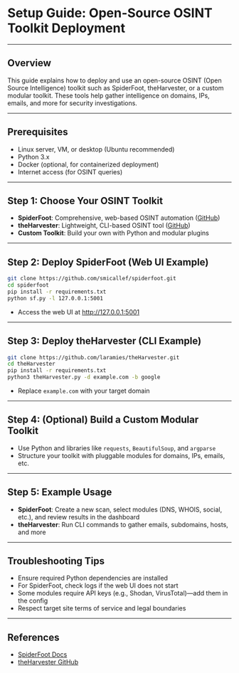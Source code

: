 # Setup Guide: Open-Source OSINT Toolkit Deployment

---

## Overview
This guide explains how to deploy and use an open-source OSINT (Open Source Intelligence) toolkit such as SpiderFoot, theHarvester, or a custom modular toolkit. These tools help gather intelligence on domains, IPs, emails, and more for security investigations.

---

## Prerequisites
- Linux server, VM, or desktop (Ubuntu recommended)
- Python 3.x
- Docker (optional, for containerized deployment)
- Internet access (for OSINT queries)

---

## Step 1: Choose Your OSINT Toolkit
- **SpiderFoot**: Comprehensive, web-based OSINT automation ([GitHub](https://github.com/smicallef/spiderfoot))
- **theHarvester**: Lightweight, CLI-based OSINT tool ([GitHub](https://github.com/laramies/theHarvester))
- **Custom Toolkit**: Build your own with Python and modular plugins

---

## Step 2: Deploy SpiderFoot (Web UI Example)
```bash
git clone https://github.com/smicallef/spiderfoot.git
cd spiderfoot
pip install -r requirements.txt
python sf.py -l 127.0.0.1:5001
```
- Access the web UI at http://127.0.0.1:5001

---

## Step 3: Deploy theHarvester (CLI Example)
```bash
git clone https://github.com/laramies/theHarvester.git
cd theHarvester
pip install -r requirements.txt
python3 theHarvester.py -d example.com -b google
```
- Replace `example.com` with your target domain

---

## Step 4: (Optional) Build a Custom Modular Toolkit
- Use Python and libraries like `requests`, `BeautifulSoup`, and `argparse`
- Structure your toolkit with pluggable modules for domains, IPs, emails, etc.

---

## Step 5: Example Usage
- **SpiderFoot**: Create a new scan, select modules (DNS, WHOIS, social, etc.), and review results in the dashboard
- **theHarvester**: Run CLI commands to gather emails, subdomains, hosts, and more

---

## Troubleshooting Tips
- Ensure required Python dependencies are installed
- For SpiderFoot, check logs if the web UI does not start
- Some modules require API keys (e.g., Shodan, VirusTotal)—add them in the config
- Respect target site terms of service and legal boundaries

---

## References
- [SpiderFoot Docs](https://www.spiderfoot.net/documentation/)
- [theHarvester GitHub](https://github.com/laramies/theHarvester) 
